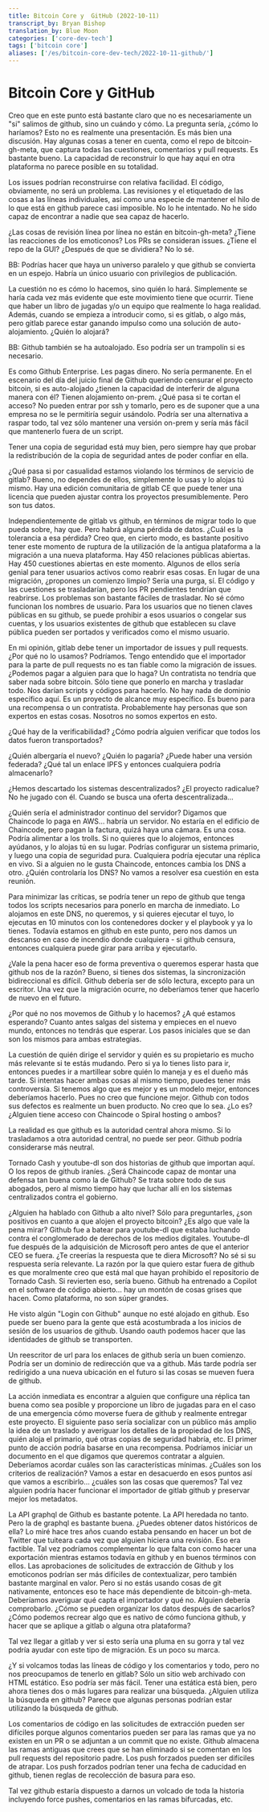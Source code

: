 ```yaml
---
title: Bitcoin Core y  GitHub (2022-10-11)
transcript_by: Bryan Bishop
translation_by: Blue Moon
categories: ['core-dev-tech']
tags: ['bitcoin core']
aliases: ['/es/bitcoin-core-dev-tech/2022-10-11-github/']
---
```


# Bitcoin Core y GitHub

Creo que en este punto está bastante claro que no es necesariamente un "si" salimos de github, sino un cuándo y cómo. La pregunta sería, ¿cómo lo haríamos? Esto no es realmente una presentación. Es más bien una discusión. Hay algunas cosas a tener en cuenta, como el repo de bitcoin-gh-meta, que captura todas las cuestiones, comentarios y pull requests. Es bastante bueno. La capacidad de reconstruir lo que hay aquí en otra plataforma no parece posible en su totalidad.

Los issues podrían reconstruirse con relativa facilidad. El código, obviamente, no será un problema. Las revisiones y el etiquetado de las cosas a las líneas individuales, así como una especie de mantener el hilo de lo que está en github parece casi imposible. No lo he intentado. No he sido capaz de encontrar a nadie que sea capaz de hacerlo.

¿Las cosas de revisión línea por línea no están en bitcoin-gh-meta? ¿Tiene las reacciones de los emoticonos? Los PRs se consideran issues. ¿Tiene el repo de la GUI? ¿Después de que se dividiera? No lo sé.

BB: Podrías hacer que haya un universo paralelo y que github se convierta en un espejo. Habría un único usuario con privilegios de publicación.

La cuestión no es cómo lo hacemos, sino quién lo hará. Simplemente se haría cada vez más evidente que este movimiento tiene que ocurrir. Tiene que haber un libro de jugadas y/o un equipo que realmente lo haga realidad. Además, cuando se empieza a introducir como, si es gitlab, o algo más, pero gitlab parece estar ganando impulso como una solución de auto-alojamiento. ¿Quién lo alojará?

BB: Github también se ha autoalojado. Eso podría ser un trampolín si es necesario.

Es como Github Enterprise. Les pagas dinero. No sería permanente. En el escenario del día del juicio final de Github queriendo censurar el proyecto bitcoin, si es auto-alojado ¿tienen la capacidad de interferir de alguna manera con él? Tienen alojamiento on-prem. ¿Qué pasa si te cortan el acceso? No pueden entrar por ssh y tomarlo, pero es de suponer que a una empresa no se le permitiría seguir usándolo. Podría ser una alternativa a raspar todo, tal vez sólo mantener una versión on-prem y sería más fácil que mantenerlo fuera de un script.

Tener una copia de seguridad está muy bien, pero siempre hay que probar la redistribución de la copia de seguridad antes de poder confiar en ella.

¿Qué pasa si por casualidad estamos violando los términos de servicio de gitlab? Bueno, no dependes de ellos, simplemente lo usas y lo alojas tú mismo. Hay una edición comunitaria de gitlab CE que puede tener una licencia que pueden ajustar contra los proyectos presumiblemente. Pero son tus datos.

Independientemente de gitlab vs github, en términos de migrar todo lo que pueda sobre, hay que. Pero habrá alguna pérdida de datos. ¿Cuál es la tolerancia a esa pérdida? Creo que, en cierto modo, es bastante positivo tener este momento de ruptura de la utilización de la antigua plataforma a la migración a una nueva plataforma. Hay 450 relaciones públicas abiertas. Hay 450 cuestiones abiertas en este momento. Algunos de ellos sería genial para tener usuarios activos como reabrir esas cosas. En lugar de una migración, ¿propones un comienzo limpio? Sería una purga, sí. El código y las cuestiones se trasladarían, pero los PR pendientes tendrían que reabrirse. Los problemas son bastante fáciles de trasladar. No sé cómo funcionan los nombres de usuario. Para los usuarios que no tienen claves públicas en su github, se puede prohibir a esos usuarios o congelar sus cuentas, y los usuarios existentes de github que establecen su clave pública pueden ser portados y verificados como el mismo usuario.

En mi opinión, gitlab debe tener un importador de issues y pull requests. ¿Por qué no lo usamos? Podríamos. Tengo entendido que el importador para la parte de pull requests no es tan fiable como la migración de issues. ¿Podemos pagar a alguien para que lo haga? Un contratista no tendría que saber nada sobre bitcoin. Sólo tiene que ponerlo en marcha y trasladar todo. Nos darían scripts y códigos para hacerlo. No hay nada de dominio específico aquí. Es un proyecto de alcance muy específico. Es bueno para una recompensa o un contratista. Probablemente hay personas que son expertos en estas cosas. Nosotros no somos expertos en esto.

¿Qué hay de la verificabilidad? ¿Cómo podría alguien verificar que todos los datos fueron transportados?

¿Quién albergaría el nuevo? ¿Quién lo pagaría? ¿Puede haber una versión federada? ¿Qué tal un enlace IPFS y entonces cualquiera podría almacenarlo?

¿Hemos descartado los sistemas descentralizados? ¿El proyecto radicalue? No he jugado con él. Cuando se busca una oferta descentralizada...

¿Quién sería el administrador continuo del servidor? Digamos que Chaincode lo paga en AWS... habría un servidor. No estaría en el edificio de Chaincode, pero pagan la factura, quizá haya una cámara. Es una cosa. Podría alimentar a los trolls. Si no quieres que lo alojemos, entonces ayúdanos, y lo alojas tú en su lugar. Podrías configurar un sistema primario, y luego una copia de seguridad pura. Cualquiera podría ejecutar una réplica en vivo. Si a alguien no le gusta Chaincode, entonces cambia los DNS a otro. ¿Quién controlaría los DNS? No vamos a resolver esa cuestión en esta reunión.

Para minimizar las críticas, se podría tener un repo de github que tenga todos los scripts necesarios para ponerlo en marcha de inmediato. Lo alojamos en este DNS, no queremos, y si quieres ejecutar el tuyo, lo ejecutas en 10 minutos con los contenedores docker y el playbook y ya lo tienes. Todavía estamos en github en este punto, pero nos damos un descanso en caso de incendio donde cualquiera - si github censura, entonces cualquiera puede girar para arriba y ejecutarlo.

¿Vale la pena hacer eso de forma preventiva o queremos esperar hasta que github nos de la razón? Bueno, si tienes dos sistemas, la sincronización bidireccional es difícil. Github debería ser de sólo lectura, excepto para un escritor. Una vez que la migración ocurre, no deberíamos tener que hacerlo de nuevo en el futuro.

¿Por qué no nos movemos de Github y lo hacemos? ¿A qué estamos esperando? Cuanto antes salgas del sistema y empieces en el nuevo mundo, entonces no tendrás que esperar. Los pasos iniciales que se dan son los mismos para ambas estrategias.
 
La cuestión de quién dirige el servidor y quién es su propietario es mucho más relevante si te estás mudando. Pero si ya lo tienes listo para ir, entonces puedes ir a martillear sobre quién lo maneja y es el dueño más tarde. Si intentas hacer ambas cosas al mismo tiempo, puedes tener más controversia. Si tenemos algo que es mejor y es un modelo mejor, entonces deberíamos hacerlo. Pues no creo que funcione mejor. Github con todos sus defectos es realmente un buen producto. No creo que lo sea. ¿Lo es? ¿Alguien tiene acceso con Chaincode o Spiral hosting o ambos?

La realidad es que github es la autoridad central ahora mismo. Si lo trasladamos a otra autoridad central, no puede ser peor. Github podría considerarse más neutral.

Tornado Cash y youtube-dl son dos historias de github que importan aquí. O los repos de github iraníes. ¿Será Chaincode capaz de montar una defensa tan buena como la de Github? Se trata sobre todo de sus abogados, pero al mismo tiempo hay que luchar allí en los sistemas centralizados contra el gobierno.

¿Alguien ha hablado con Github a alto nivel? Sólo para preguntarles, ¿son positivos en cuanto a que alojen el proyecto bitcoin? ¿Es algo que vale la pena mirar? Github fue a batear para youtube-dl que estaba luchando contra el conglomerado de derechos de los medios digitales. Youtube-dl fue después de la adquisición de Microsoft pero antes de que el anterior CEO se fuera. ¿Te creerías la respuesta que te diera Microsoft? No sé si su respuesta sería relevante. La razón por la que quiero estar fuera de github es que moralmente creo que está mal que hayan prohibido el repositorio de Tornado Cash. Si revierten eso, sería bueno. Github ha entrenado a Copilot en el software de código abierto... hay un montón de cosas grises que hacen. Como plataforma, no son súper grandes.

He visto algún "Login con Github" aunque no esté alojado en github. Eso puede ser bueno para la gente que está acostumbrada a los inicios de sesión de los usuarios de github. Usando oauth podemos hacer que las identidades de github se transporten.

Un reescritor de url para los enlaces de github sería un buen comienzo. Podría ser un dominio de redirección que va a github. Más tarde podría ser redirigido a una nueva ubicación en el futuro si las cosas se mueven fuera de github. 

La acción inmediata es encontrar a alguien que configure una réplica tan buena como sea posible y proporcione un libro de jugadas para en el caso de una emergencia cómo moverse fuera de github y realmente entregar este proyecto. El siguiente paso sería socializar con un público más amplio la idea de un traslado y averiguar los detalles de la propiedad de los DNS, quién aloja el primario, qué otras copias de seguridad habría, etc. El primer punto de acción podría basarse en una recompensa. Podríamos iniciar un documento en el que digamos que queremos contratar a alguien. Deberíamos acordar cuáles son las características mínimas. ¿Cuáles son los criterios de realización? Vamos a estar en desacuerdo en esos puntos así que vamos a escribirlo... ¿cuáles son las cosas que queremos? Tal vez alguien podría hacer funcionar el importador de gitlab github y preservar mejor los metadatos.

La API graphql de Github es bastante potente. La API heredada no tanto. Pero la de graphql es bastante buena. ¿Puedes obtener datos históricos de ella? Lo miré hace tres años cuando estaba pensando en hacer un bot de Twitter que tuiteara cada vez que alguien hiciera una revisión. Eso era factible. Tal vez podríamos complementar lo que falta con como hacer una exportación mientras estamos todavía en github y en buenos términos con ellos. Las aprobaciones de solicitudes de extracción de Github y los emoticonos podrían ser más difíciles de contextualizar, pero también bastante marginal en valor. Pero si no estás usando cosas de git nativamente, entonces eso te hace más dependiente de bitcoin-gh-meta. Deberíamos averiguar qué capta el importador y qué no. Alguien debería comprobarlo. ¿Cómo se pueden organizar los datos después de sacarlos? ¿Cómo podemos recrear algo que es nativo de cómo funciona github, y hacer que se aplique a gitlab o alguna otra plataforma?

Tal vez llegar a gitlab y ver si esto sería una pluma en su gorra y tal vez podría ayudar con este tipo de migración. Es un poco su marca.

¿Y si volcamos todas las líneas de código y los comentarios y todo, pero no nos preocupamos de tenerlo en gitlab? Sólo un sitio web archivado con HTML estático. Eso podría ser más fácil. Tener una estática está bien, pero ahora tienes dos o más lugares para realizar una búsqueda. ¿Alguien utiliza la búsqueda en github? Parece que algunas personas podrían estar utilizando la búsqueda de github.

Los comentarios de código en las solicitudes de extracción pueden ser difíciles porque algunos comentarios pueden ser para las ramas que ya no existen en un PR o se adjuntan a un commit que no existe. Github almacena las ramas antiguas que crees que se han eliminado si se comentan en los pull requests del repositorio padre. Los push forzados pueden ser difíciles de atrapar. Los push forzados podrían tener una fecha de caducidad en github, tienen reglas de recolección de basura para eso.

Tal vez github estaría dispuesto a darnos un volcado de toda la historia incluyendo force pushes, comentarios en las ramas bifurcadas, etc.

